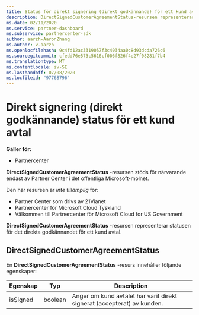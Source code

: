 ```yaml
---
title: Status för direkt signering (direkt godkännande) för ett kund avtal.
description: DirectSignedCustomerAgreementStatus-resursen representerar statusen för direkt signering (direkt godkännande) för ett kund avtal.
ms.date: 02/11/2020
ms.service: partner-dashboard
ms.subservice: partnercenter-sdk
author: aarzh-AaronZhang
ms.author: v-aarzh
ms.openlocfilehash: 9c4fd12ac3319057f3c4034aa0c8d93dcda726c6
ms.sourcegitcommit: cfedd76e573c5616cf006f826f4e27f08281f7b4
ms.translationtype: MT
ms.contentlocale: sv-SE
ms.lasthandoff: 07/08/2020
ms.locfileid: "97768796"
---
```

# <a name="direct-signing-direct-acceptance-status-of-a-customer-agreement"></a>Direkt signering (direkt godkännande) status för ett kund avtal

**Gäller för:**

- Partnercenter

**DirectSignedCustomerAgreementStatus** -resursen stöds för närvarande endast av Partner Center i det offentliga Microsoft-molnet.

Den här resursen är *inte tillämplig* för:

- Partner Center som drivs av 21Vianet
- Partnercenter för Microsoft Cloud Tyskland
- Välkommen till Partnercenter för Microsoft Cloud for US Government

**DirectSignedCustomerAgreementStatus** -resursen representerar statusen för det direkta godkännandet för ett kund avtal.

## <a name="directsignedcustomeragreementstatus"></a>DirectSignedCustomerAgreementStatus

En **DirectSignedCustomerAgreementStatus** -resurs innehåller följande egenskaper:

| Egenskap       | Typ   | Description                                                                                               |
|----------------|--------|-----------------------------------------------------------------------------------------------------------|
| isSigned | boolean | Anger om kund avtalet har varit direkt signerat (accepterat) av kunden. |
